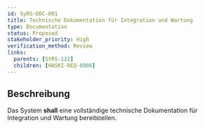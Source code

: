 ```yaml
---
id: SyRS-DOC-001
title: Technische Dokumentation für Integration und Wartung
type: Documentation
status: Proposed
stakeholder_priority: High
verification_method: Review
links:
  parents: [StRS-122]
  children: [HASKI-REQ-0006]
---
```


## Beschreibung
Das System **shall** eine vollständige technische Dokumentation für Integration und Wartung bereitstellen.
